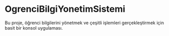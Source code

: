 # OgrenciBilgiYonetimSistemi
 Bu proje, öğrenci bilgilerini yönetmek ve çeşitli işlemleri gerçekleştirmek için basit bir konsol uygulaması.
